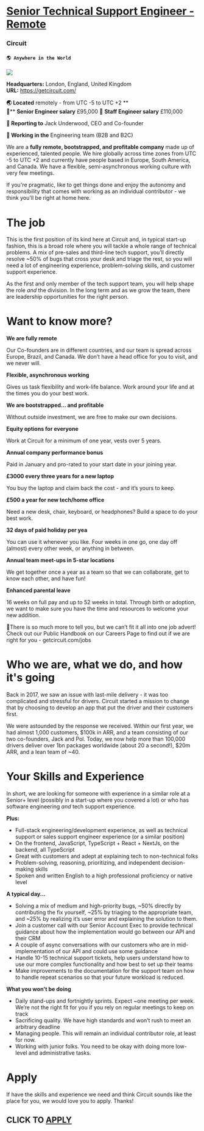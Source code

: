 # [Senior Technical Support Engineer - Remote](https://www.remotewlb.com/apply/senior-technical-support-engineer-remote)  
### Circuit  
#### `🌎 Anywhere in the World`  
![](https://we-work-remotely.imgix.net/logos/0134/4096/logo.gif?ixlib=rails-4.0.0&w=50&h=50&dpr=2&fit=fill&auto=compress)

**Headquarters:** London, England, United Kingdom  
**URL:** https://getcircuit.com/

**🌏 Located** remotely - from UTC -5 to UTC +2 **  
💸** **Senior Engineer salary** £95,000 **💸** **Staff Engineer salary** £110,000

**👋 Reporting to** Jack Underwood, CEO and Co-founder

**👯 Working in the** Engineering team (B2B and B2C)  
  

  
We are a **fully remote, bootstrapped, and profitable company** made up of experienced, talented people. We hire globally across time zones from UTC -5 to UTC +2 and currently have people based in Europe, South America, and Canada. We have a flexible, semi-asynchronous working culture with very few meetings.  
  

If you're pragmatic, like to get things done and enjoy the autonomy and responsibility that comes with working as an individual contributor - we think you'll be right at home here.  
  

# The job

This is the first position of its kind here at Circuit and, in typical start-up fashion, this is a broad role where you will tackle a whole range of technical problems. A mix of pre-sales and third-line tech support, you’ll directly resolve ~50% of bugs that cross your desk and triage the rest, so you will need a lot of engineering experience, problem-solving skills, and customer support experience.  
  

As the first and only member of the tech support team, you will help shape the role _and_ the division. In the long term and as we grow the team, there are leadership opportunities for the right person.  
  

# **Want to know more?**

 **We are fully remote**

Our Co-founders are in different countries, and our team is spread across Europe, Brazil, and Canada. We don’t have a head office for you to visit, and we never will.  
  

**Flexible, asynchronous working**

Gives us task flexibility and work-life balance. Work around your life and at the times you do your best work.  
  

**We are bootstrapped… and profitable**

Without outside investment, we are free to make our own decisions.  
  

**Equity options for everyone**

Work at Circuit for a minimum of one year, vests over 5 years.  
  

**Annual company performance bonus**

Paid in January and pro-rated to your start date in your joining year.  
  

**£3000 every three years for a new laptop**

You buy the laptop and claim back the cost - and it’s yours to keep.  
  

**£500 a year for new tech/home office**

Need a new desk, chair, keyboard, or headphones? Build a space to do your best work.  
  

**32 days of paid holiday per yea**

You can use it whenever you like. Four weeks in one go, one day off (almost) every other week, or anything in between.  
  

**Annual team meet-ups in 5-star locations**

We get together once a year as a team so that we can collaborate, get to know each other, and have fun!  
  

**Enhanced parental leave**

16 weeks on full pay and up to 52 weeks in total. Through birth or adoption, we want to make sure you have the time and resources to welcome your new addition.  
  

💫There is so much more to tell you, but we can’t fit it all into one job advert! Check out our Public Handbook on our Careers Page to find out if we are right for you - getcircuit.com/jobs  
  

# Who we are, what we do, and how it's going

Back in 2017, we saw an issue with last-mile delivery - it was too complicated and stressful for drivers. Circuit started a mission to change that by choosing to develop an app that put the driver and their customers first.  
  

We were astounded by the response we received. Within our first year, we had almost 1,000 customers, $100k in ARR, and a team consisting of our two co-founders, Jack and Pol. Today, we now help more than 100,000 drivers deliver over 1bn packages worldwide (about 20 a second!), $20m ARR, and a lean team of ~40.  
  

# Your Skills and Experience

In short, we are looking for someone with experience in a similar role at a Senior+ level (possibly in a start-up where you covered a lot) or who has software engineering _and_ tech support experience.  
  

**Plus:**

  * Full-stack engineering/development experience, as well as technical support or sales support engineer experience (or a similar position)
  * On the frontend, JavaScript, TypeScript + React + NextJs, on the backend, all TypeScript
  * Great with customers and adept at explaining tech to non-technical folks
  * Problem-solving, reasoning, prioritizing, and independent decision-making skills
  * Spoken and written English to a high professional proficiency or native level

  
**A typical day...**

  * Solving a mix of medium and high-priority bugs, ~50% directly by contributing the fix yourself, ~25% by triaging to the appropriate team, and ~25% by realizing it’s user error and explaining the solution to them.
  * Join a customer call with our Senior Account Exec to provide technical guidance about how the implementation would go between our API and their CRM
  * A couple of async conversations with our customers who are in mid-implementation of our API and could use some guidance
  * Handle 10-15 technical support tickets, help users understand how to use our more complex functionality and how best to set up their teams
  * Make improvements to the documentation for the support team on how to handle repeat scenarios so that your future workload is reduced.

  

**What you won't be doing**

  * Daily stand-ups and fortnightly sprints. Expect ~one meeting per week. We’re not the right fit for you if you rely on regular meetings to keep on track
  * Sacrificing quality. We have high standards and won’t rush to meet an arbitrary deadline
  * Managing people. This will remain an individual contributor role, at least for now.
  * Working with junior folks. You need to be okay with doing more low-level and administrative tasks.

# Apply

If have the skills and experience we need and think Circuit sounds like the place for you, we would love you to apply. Thanks!  
  

  

  
## CLICK TO [APPLY](https://www.remotewlb.com/apply/senior-technical-support-engineer-remote)

